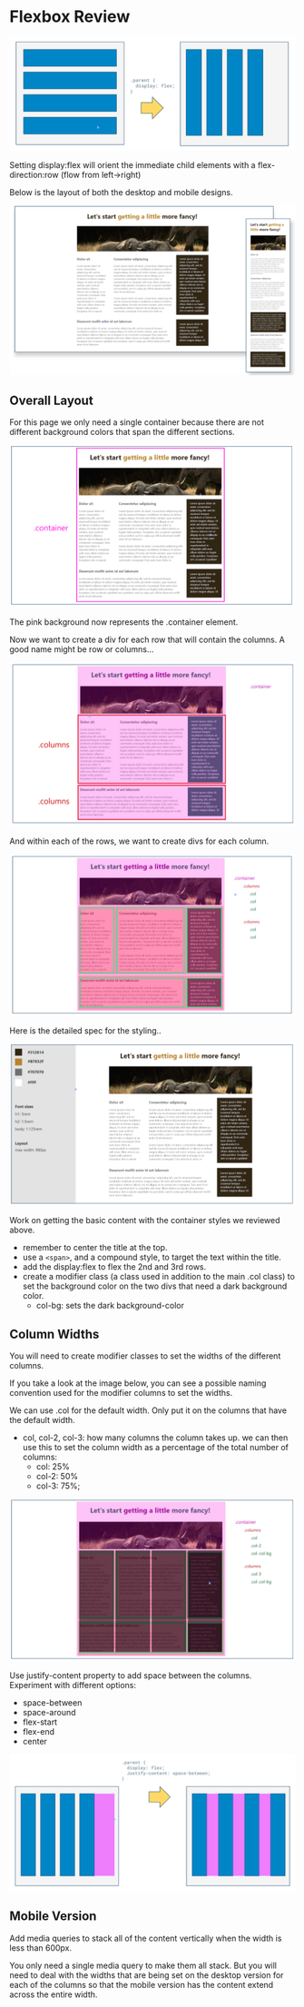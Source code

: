 
# Flexbox Review

![](https://raw.githubusercontent.com/hoc-labs/images/main/rdb-flexbox-img1.png)

Setting display:flex will orient the immediate child elements with a flex-direction:row (flow from left->right)

Below is the layout of both the desktop and mobile designs.

![](https://raw.githubusercontent.com/hoc-labs/images/main/rdb-flexbox-img2.png)

## Overall Layout

For this page we only need a single container because there are not different background colors that span the different sections.

![](https://raw.githubusercontent.com/hoc-labs/images/main/rdb-flexbox-img3.png)

The pink background now represents the .container element.

Now we want to create a div for each row that will contain the columns. A good name might be row or columns...

![](https://raw.githubusercontent.com/hoc-labs/images/main/rdb-flexbox-img4.png)

And within each of the rows, we want to create divs for each column.

![](https://raw.githubusercontent.com/hoc-labs/images/main/rdb-flexbox-img5.png)

Here is the detailed spec for the styling..

![](https://raw.githubusercontent.com/hoc-labs/images/main/rdb-flexbox-img6.png)

Work on getting the basic content with the container styles we reviewed above.
* remember to center the title at the top.
* use a `<span>`, and a compound style, to target the text within the title.
* add the display:flex to flex the 2nd and 3rd rows.
* create a modifier class (a class used in addition to the main .col class) to set the background color on the two divs that need a dark background color.
  * col-bg: sets the dark background-color

## Column Widths

You will need to create modifier classes to set the widths of the different columns.

If you take a look at the image below, you can see a possible naming convention used for the modifier columns to set the widths.

We can use .col for the default width. Only put it on the columns that have the default width.

* col, col-2, col-3: how many columns the column takes up. we can then use this to set the column width as a percentage of the total number of columns:
  * col: 25%
  * col-2: 50%
  * col-3: 75%;

![](https://raw.githubusercontent.com/hoc-labs/images/main/rdb-flexbox-img7.png)

Use justify-content property to add space between the columns. Experiment with different options:
* space-between
* space-around
* flex-start
* flex-end
* center

![](https://raw.githubusercontent.com/hoc-labs/images/main/rdb-flexbox-img8.png)

## Mobile Version

Add media queries to stack all of the content vertically when the width is less than 600px.

You only need a single media query to make them all stack. But you will need to deal with the widths that are being set on the desktop version for each of the columns so that the mobile version has the content extend across the entire width.





